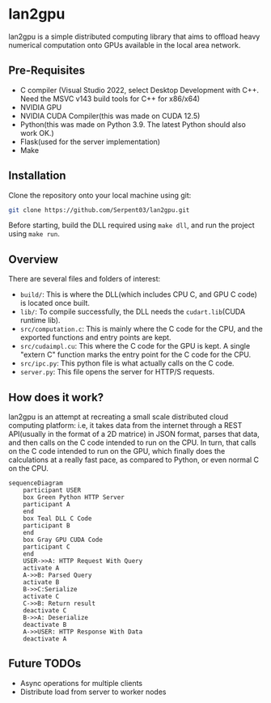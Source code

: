 # lan2gpu
lan2gpu is a simple distributed computing library that aims to offload heavy numerical computation onto GPUs available in the local area network.

## Pre-Requisites
- C compiler (Visual Studio 2022, select Desktop Development with C++. Need the MSVC v143 build tools for C++ for x86/x64)
- NVIDIA GPU
- NVIDIA CUDA Compiler(this was made on CUDA 12.5)
- Python(this was made on Python 3.9. The latest Python should also work OK.)
- Flask(used for the server implementation)
- Make

## Installation

Clone the repository onto your local machine using git:

```bash
git clone https://github.com/Serpent03/lan2gpu.git
```

Before starting, build the DLL required using `make dll`, and run the project using `make run`.

## Overview

There are several files and folders of interest:
- `build/`: This is where the DLL(which includes CPU C, and GPU C code) is located once built.
- `lib/`: To compile successfully, the DLL needs the `cudart.lib`(CUDA runtime lib).
- `src/computation.c`: This is mainly where the C code for the CPU, and the exported functions and entry points are kept.
- `src/cudaimpl.cu`: This where the C code for the GPU is kept. A single "extern C" function marks the entry point for the C code for the CPU.
- `src/ipc.py`: This python file is what actually calls on the C code. 
- `server.py`: This file opens the server for HTTP/S requests.

## How does it work?

lan2gpu is an attempt at recreating a small scale distributed cloud computing platform: i.e, it takes data from the internet through a REST API(usually in the format of a 2D matrice) in JSON format, parses that data, and then calls on the C code intended to run on the CPU. In turn, that calls on the C code intended to run on the GPU, which finally does the calculations at a really fast pace, as compared to Python, or even normal C on the CPU.

```mermaid
sequenceDiagram
    participant USER
    box Green Python HTTP Server
    participant A
    end
    box Teal DLL C Code
    participant B
    end
    box Gray GPU CUDA Code
    participant C
    end
    USER->>A: HTTP Request With Query
    activate A
    A->>B: Parsed Query
    activate B
    B->>C:Serialize
    activate C
    C->>B: Return result
    deactivate C
    B->>A: Deserialize
    deactivate B
    A->>USER: HTTP Response With Data
    deactivate A
```

## Future TODOs
- Async operations for multiple clients
- Distribute load from server to worker nodes
